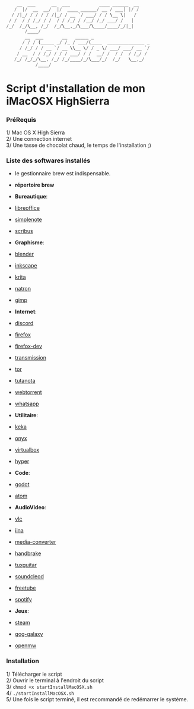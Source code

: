 ```rust
    __  ___      __  ___           ____ ______  __
   /  |/  __  __/  |/  ____ ______/ __ / ___| |/ /
  / /|_/ / / / / /|_/ / __ `/ ___/ / / \__ \|   /
 / /  / / /_/ / /  / / /_/ / /__/ /_/ ___/ /   |  
/_/  /_/\__, /_/  /_/\__,_/\___/\____/____/_/|_|  
       /____/    
       __  ___       __   _____ _                     
      / / / (_____ _/ /_ / ___/(____  ______________ _
     / /_/ / / __ `/ __ \\__ \/ / _ \/ ___/ ___/ __ `/
    / __  / / /_/ / / / ___/ / /  __/ /  / /  / /_/ /
   /_/ /_/_/\__, /_/ /_/____/_/\___/_/  /_/   \__,_/  
           /____/                                    

```

# Script d'installation de mon iMacOSX HighSierra

### PréRequis
1/ Mac OS X High Sierra   
2/ Une connection internet   
3/ Une tasse de chocolat chaud, le temps de l'installation ;)    

### Liste des softwares installés     
- le gestionnaire brew est indispensable.

- **répertoire brew**

- **Bureautique**:
 - [libreoffice](https://fr.libreoffice.org)
 - [simplenote](https://www.simplenote.com/)
 - [scribus](https://scribus.fr/)

- **Graphisme**:  
 - [blender](https://www.blender.org)
 - [inkscape](https://www.inkscape.org)
 - [krita](https://krita.org)
 - [natron](https://natron.fr)
 - [gimp](https://www.gimp.org)

- **Internet**:    
 - [discord](https://discord.com)
 - [firefox](https://www.mozilla.org)
 - [firefox-dev](https://www.mozilla.org/kab/firefox/developer/)
 - [transmission](https://transmissionbt.com)
 - [tor](https://www.torproject.org/fr/)
 - [tutanota](https://www.tutanota.com)
 - [webtorrent](https://webtorrent.io)
 - [whatsapp](https://www.whatsapp.com/)

- **Utilitaire**:  
 - [keka](https://www.keka.io)
 - [onyx](https://www.titanium-software.fr/fr/onyx.html)
 - [virtualbox](https://www.virtualbox.org/)
 - [hyper](https://hyper.is/)

- **Code**:        
- [godot](https://godotengine.org/)
- [atom](https://atom.io/)

- **AudioVideo**:  
 - [vlc](https://www.videolan.org/vlc/index.fr.html)
 - [iina](https://iina.io/)
 - [media-converter](https://media-converter.sourceforge.io/)
 - [handbrake](https://handbrake.fr/)
 - [tuxguitar](https://www.tuxguitar.com.ar/)
 - [soundcleod](https://soundcleod.com/)
 - [freetube](https://freetubeapp.io/)
 - [spotify](https://www.spotify.com/fr/)

- **Jeux**:        
 - [steam](https://store.steampowered.com/?l=french)
 - [gog-galaxy](https://www.gog.com/galaxy)
 - [openmw](https://openmw.org/fr/)

### Installation
1/ Télécharger le script    
2/ Ouvrir le terminal à l'endroit du script     
3/ ```chmod +x startInstallMacOSX.sh```    
4/ ```./startInstallMacOSX.sh```     
5/ Une fois le script terminé, il est recommandé de redémarrer le système.     
